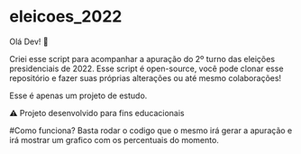 # eleicoes_2022
 
Olá Dev! 👋

Criei esse script para acompanhar a apuração do 2º turno das eleições presidenciais de 2022. Esse script é open-source, você pode clonar esse repositório e fazer suas próprias alterações ou até mesmo colaborações!

Esse é apenas um projeto de estudo.

⚠️ Projeto desenvolvido para fins educacionais

#Como funciona?
Basta rodar o codigo que o mesmo irá gerar a apuração e irá mostrar um grafico com os percentuais do momento.
